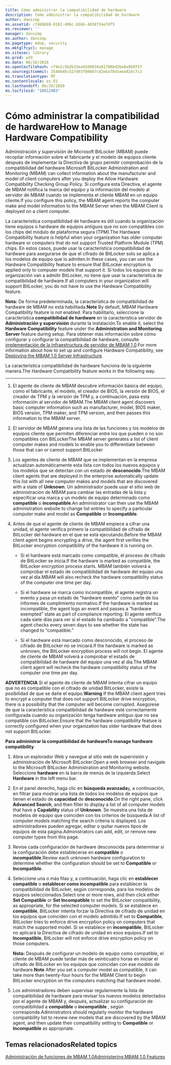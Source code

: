 ```yaml
---
title: Cómo administrar la compatibilidad de hardware
description: Cómo administrar la compatibilidad de hardware
author: dansimp
ms.assetid: c74b96b9-8161-49bc-b5bb-4838734e7df5
ms.reviewer: ''
manager: dansimp
ms.author: dansimp
ms.pagetype: mdop, security
ms.mktglfcycl: manage
ms.sitesec: library
ms.prod: w10
ms.date: 06/16/2016
ms.openlocfilehash: cf9e2c5b2b33ea93d9834a81700bd2be8a9b9757
ms.sourcegitcommit: 354664bc527d93f80687cd2eba70d1eea024c7c3
ms.translationtype: MT
ms.contentlocale: es-ES
ms.lasthandoff: 06/26/2020
ms.locfileid: "10812983"
---
```

# <span data-ttu-id="4df5e-103">Cómo administrar la compatibilidad de hardware</span><span class="sxs-lookup"><span data-stu-id="4df5e-103">How to Manage Hardware Compatibility</span></span>


<span data-ttu-id="4df5e-104">Administración y supervisión de Microsoft BitLocker (MBAM) puede recopilar información sobre el fabricante y el modelo de equipos cliente después de implementar la Directiva de grupo permitir comprobación de la compatibilidad del hardware.</span><span class="sxs-lookup"><span data-stu-id="4df5e-104">Microsoft BitLocker Administration and Monitoring (MBAM) can collect information about the manufacturer and model of client computers after you deploy the Allow Hardware Compatibility Checking Group Policy.</span></span> <span data-ttu-id="4df5e-105">Si configura esta Directiva, el agente de MBAM notifica la marca del equipo y la información del modelo al servidor de MBAM cuando se implementa el cliente MBAM en un equipo cliente.</span><span class="sxs-lookup"><span data-stu-id="4df5e-105">If you configure this policy, the MBAM agent reports the computer make and model information to the MBAM Server when the MBAM Client is deployed on a client computer.</span></span>

<span data-ttu-id="4df5e-106">La característica compatibilidad de hardware es útil cuando la organización tiene equipos o hardware de equipos antiguos que no son compatibles con los chips del módulo de plataforma segura (TPM).</span><span class="sxs-lookup"><span data-stu-id="4df5e-106">The Hardware Compatibility feature is helpful when your organization has older computer hardware or computers that do not support Trusted Platform Module (TPM) chips.</span></span> <span data-ttu-id="4df5e-107">En estos casos, puede usar la característica compatibilidad de hardware para asegurarse de que el cifrado de BitLocker solo se aplica a los modelos de equipo que lo admiten.</span><span class="sxs-lookup"><span data-stu-id="4df5e-107">In these cases, you can use the Hardware Compatibility feature to ensure that BitLocker encryption is applied only to computer models that support it.</span></span> <span data-ttu-id="4df5e-108">Si todos los equipos de su organización van a admitir BitLocker, no tiene que usar la característica de compatibilidad de hardware.</span><span class="sxs-lookup"><span data-stu-id="4df5e-108">If all computers in your organization will support BitLocker, you do not have to use the Hardware Compatibility feature.</span></span>

<span data-ttu-id="4df5e-109">**Nota:**  De forma predeterminada, la característica de compatibilidad de hardware de MBAM no está habilitada.</span><span class="sxs-lookup"><span data-stu-id="4df5e-109">**Note** By default, MBAM Hardware Compatibility feature is not enabled.</span></span> <span data-ttu-id="4df5e-110">Para habilitarlo, seleccione la característica **compatibilidad de hardware** en la característica servidor de **Administración y supervisión** durante la instalación.</span><span class="sxs-lookup"><span data-stu-id="4df5e-110">To enable it, select the **Hardware Compatibility** feature under the **Administration and Monitoring Server** feature during setup.</span></span> <span data-ttu-id="4df5e-111">Para obtener más información sobre cómo configurar y configurar la compatibilidad de hardware, consulte [implementación de la infraestructura de servidor de MBAM 1,0](deploying-the-mbam-10-server-infrastructure.md).</span><span class="sxs-lookup"><span data-stu-id="4df5e-111">For more information about how to set up and configure Hardware Compatibility, see [Deploying the MBAM 1.0 Server Infrastructure](deploying-the-mbam-10-server-infrastructure.md).</span></span>

 

<span data-ttu-id="4df5e-112">La característica compatibilidad de hardware funciona de la siguiente manera.</span><span class="sxs-lookup"><span data-stu-id="4df5e-112">The Hardware Compatibility feature works in the following way.</span></span>

****

1.  <span data-ttu-id="4df5e-113">El agente de cliente de MBAM descubre información básica del equipo, como el fabricante, el modelo, el creador de BIOS, la versión de BIOS, el creador de TPM y la versión de TPM y, a continuación, pasa esta información al servidor de MBAM.</span><span class="sxs-lookup"><span data-stu-id="4df5e-113">The MBAM client agent discovers basic computer information such as manufacturer, model, BIOS maker, BIOS version, TPM maker, and TPM version, and then passes this information to the MBAM server.</span></span>

2.  <span data-ttu-id="4df5e-114">El servidor de MBAM genera una lista de las funciones y los modelos de equipos cliente que permiten diferenciar entre los que pueden o no son compatibles con BitLocker</span><span class="sxs-lookup"><span data-stu-id="4df5e-114">The MBAM server generates a list of client computer makes and models to enable you to differentiate between those that can or cannot support BitLocker</span></span>

3.  <span data-ttu-id="4df5e-115">Los agentes de cliente de MBAM que se implementan en la empresa actualizan automáticamente esta lista con todos los nuevos equipos y los modelos que se detectan con un estado de **desconocido**.</span><span class="sxs-lookup"><span data-stu-id="4df5e-115">The MBAM client agents that are deployed in the enterprise automatically update this list with all new computer makes and models that are discovered with a state of **Unknown**.</span></span> <span data-ttu-id="4df5e-116">Un administrador puede usar el sitio web de administración de MBAM para cambiar las entradas de la lista y especificar una marca y un modelo de equipo determinado como **compatible** o **incompatible**.</span><span class="sxs-lookup"><span data-stu-id="4df5e-116">An administrator can then use the MBAM administration website to change list entries to specify a particular computer make and model as **Compatible** or **Incompatible**.</span></span>

4.  <span data-ttu-id="4df5e-117">Antes de que el agente de cliente de MBAM empiece a cifrar una unidad, el agente verifica primero la compatibilidad de cifrado de BitLocker del hardware en el que se está ejecutando.</span><span class="sxs-lookup"><span data-stu-id="4df5e-117">Before the MBAM client agent begins encrypting a drive, the agent first verifies the BitLocker encryption compatibility of the hardware it is running on.</span></span>

    -   <span data-ttu-id="4df5e-118">Si el hardware está marcado como compatible, el proceso de cifrado de BitLocker se inicia.</span><span class="sxs-lookup"><span data-stu-id="4df5e-118">If the hardware is marked as compatible, the BitLocker encryption process starts.</span></span> <span data-ttu-id="4df5e-119">MBAM también volverá a comprobar el estado de compatibilidad de hardware del equipo una vez al día.</span><span class="sxs-lookup"><span data-stu-id="4df5e-119">MBAM will also recheck the hardware compatibility status of the computer one time per day.</span></span>

    -   <span data-ttu-id="4df5e-120">Si el hardware se marca como incompatible, el agente registra un evento y pasa un estado de "hardware exento" como parte de los informes de cumplimiento normativo.</span><span class="sxs-lookup"><span data-stu-id="4df5e-120">If the hardware is marked as incompatible, the agent logs an event and passes a “hardware exempted” state as part of compliance reporting.</span></span> <span data-ttu-id="4df5e-121">El agente verifica cada siete días para ver si el estado ha cambiado a "compatible".</span><span class="sxs-lookup"><span data-stu-id="4df5e-121">The agent checks every seven days to see whether the state has changed to “compatible.”</span></span>

    -   <span data-ttu-id="4df5e-122">Si el hardware está marcado como desconocido, el proceso de cifrado de BitLocker no se iniciará.</span><span class="sxs-lookup"><span data-stu-id="4df5e-122">If the hardware is marked as unknown, the BitLocker encryption process will not begin.</span></span> <span data-ttu-id="4df5e-123">El agente de cliente de MBAM volverá a comprobar el estado de compatibilidad de hardware del equipo una vez al día.</span><span class="sxs-lookup"><span data-stu-id="4df5e-123">The MBAM client agent will recheck the hardware compatibility status of the computer one time per day.</span></span>

<span data-ttu-id="4df5e-124">**ADVERTENCIA**  Si el agente de cliente de MBAM intenta cifrar un equipo que no es compatible con el cifrado de unidad BitLocker, existe la posibilidad de que se dañe el equipo.</span><span class="sxs-lookup"><span data-stu-id="4df5e-124">**Warning** If the MBAM client agent tries to encrypt a computer that does not support BitLocker drive encryption, there is a possibility that the computer will become corrupted.</span></span> <span data-ttu-id="4df5e-125">Asegúrese de que la característica compatibilidad de hardware esté correctamente configurada cuando su organización tenga hardware antiguo que no sea compatible con BitLocker.</span><span class="sxs-lookup"><span data-stu-id="4df5e-125">Ensure that the hardware compatibility feature is correctly configured when your organization has older hardware that does not support BitLocker.</span></span>

 

**<span data-ttu-id="4df5e-126">Para administrar la compatibilidad de hardware</span><span class="sxs-lookup"><span data-stu-id="4df5e-126">To manage hardware compatibility</span></span>**

1.  <span data-ttu-id="4df5e-127">Abra un explorador Web y navegue al sitio web de supervisión y administración de Microsoft BitLocker.</span><span class="sxs-lookup"><span data-stu-id="4df5e-127">Open a web browser and navigate to the Microsoft BitLocker Administration and Monitoring website.</span></span> <span data-ttu-id="4df5e-128">Seleccione **hardware** en la barra de menús de la izquierda.</span><span class="sxs-lookup"><span data-stu-id="4df5e-128">Select **Hardware** in the left menu bar.</span></span>

2.  <span data-ttu-id="4df5e-129">En el panel derecho, haga clic en **búsqueda avanzada**y, a continuación, en filtrar para mostrar una lista de todos los modelos de equipos que tienen el estado de **capacidad** de **desconocido**.</span><span class="sxs-lookup"><span data-stu-id="4df5e-129">On the right pane, click **Advanced Search**, and then filter to display a list of all computer models that have a **Capability** status of **Unknown**.</span></span> <span data-ttu-id="4df5e-130">Se muestra una lista de modelos de equipo que coinciden con los criterios de búsqueda.</span><span class="sxs-lookup"><span data-stu-id="4df5e-130">A list of computer models matching the search criteria is displayed.</span></span> <span data-ttu-id="4df5e-131">Los administradores pueden agregar, editar o quitar nuevos tipos de equipos de esta página.</span><span class="sxs-lookup"><span data-stu-id="4df5e-131">Administrators can add, edit, or remove new computer types from this page.</span></span>

3.  <span data-ttu-id="4df5e-132">Revise cada configuración de hardware desconocida para determinar si la configuración debe establecerse en **compatible** o **incompatible**.</span><span class="sxs-lookup"><span data-stu-id="4df5e-132">Review each unknown hardware configuration to determine whether the configuration should be set to **Compatible** or **Incompatible**.</span></span>

4.  <span data-ttu-id="4df5e-133">Seleccione una o más filas y, a continuación, haga clic en **establecer compatible** o **establecer como incompatible** para establecer la compatibilidad de BitLocker, según corresponda, para los modelos de equipos seleccionados.</span><span class="sxs-lookup"><span data-stu-id="4df5e-133">Select one or more rows, and then click either **Set Compatible** or **Set Incompatible** to set the BitLocker compatibility, as appropriate, for the selected computer models.</span></span> <span data-ttu-id="4df5e-134">Si se establece en **compatible**, BitLocker intenta forzar la Directiva de cifrado de unidad en los equipos que coinciden con el modelo admitido.</span><span class="sxs-lookup"><span data-stu-id="4df5e-134">If set to **Compatible**, BitLocker tries to enforce drive encryption policy on computers that match the supported model.</span></span> <span data-ttu-id="4df5e-135">Si se establece en **incompatible**, BitLocker no aplicará la Directiva de cifrado de unidad en esos equipos.</span><span class="sxs-lookup"><span data-stu-id="4df5e-135">If set to **Incompatible**, BitLocker will not enforce drive encryption policy on those computers.</span></span>

    <span data-ttu-id="4df5e-136">**Nota:**  Después de configurar un modelo de equipo como compatible, el cliente de MBAM puede tardar más de veinticuatro horas en iniciar el cifrado de BitLocker en los equipos que coincidan con ese modelo de hardware.</span><span class="sxs-lookup"><span data-stu-id="4df5e-136">**Note** After you set a computer model as compatible, it can take more than twenty-four hours for the MBAM Client to begin BitLocker encryption on the computers matching that hardware model.</span></span>

     

5.  <span data-ttu-id="4df5e-137">Los administradores deben supervisar regularmente la lista de compatibilidad de hardware para revisar los nuevos modelos detectados por el agente de MBAM y, después, actualizar su configuración de compatibilidad a **compatible** o **incompatible** , según corresponda.</span><span class="sxs-lookup"><span data-stu-id="4df5e-137">Administrators should regularly monitor the hardware compatibility list to review new models that are discovered by the MBAM agent, and then update their compatibility setting to **Compatible** or **Incompatible** as appropriate.</span></span>

## <span data-ttu-id="4df5e-138">Temas relacionados</span><span class="sxs-lookup"><span data-stu-id="4df5e-138">Related topics</span></span>


[<span data-ttu-id="4df5e-139">Administración de funciones de MBAM 1.0</span><span class="sxs-lookup"><span data-stu-id="4df5e-139">Administering MBAM 1.0 Features</span></span>](administering-mbam-10-features.md)

 

 





